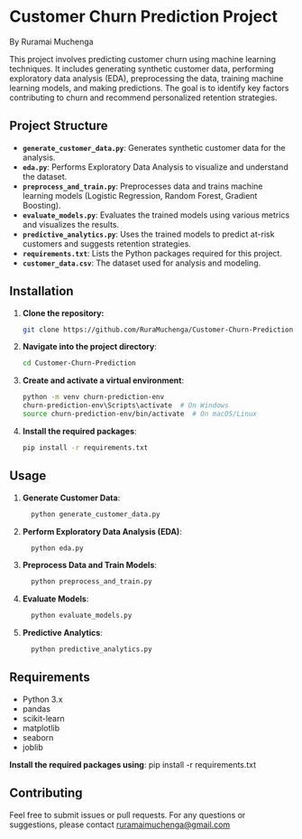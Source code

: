 # Customer Churn Prediction Project
By Ruramai Muchenga

This project involves predicting customer churn using machine learning techniques. It includes generating synthetic customer data, performing exploratory data analysis (EDA), preprocessing the data, training machine learning models, and making predictions. The goal is to identify key factors contributing to churn and recommend personalized retention strategies.

## Project Structure

- **`generate_customer_data.py`**: Generates synthetic customer data for the analysis.
- **`eda.py`**: Performs Exploratory Data Analysis to visualize and understand the dataset.
- **`preprocess_and_train.py`**: Preprocesses data and trains machine learning models (Logistic Regression, Random Forest, Gradient Boosting).
- **`evaluate_models.py`**: Evaluates the trained models using various metrics and visualizes the results.
- **`predictive_analytics.py`**: Uses the trained models to predict at-risk customers and suggests retention strategies.
- **`requirements.txt`**: Lists the Python packages required for this project.
- **`customer_data.csv`**: The dataset used for analysis and modeling.

## Installation

1. **Clone the repository:**

   ```bash
   git clone https://github.com/RuraMuchenga/Customer-Churn-Prediction.git

2. **Navigate into the project directory**:
     ```bash
     cd Customer-Churn-Prediction
3. **Create and activate a virtual environment**:
     ```bash
     python -m venv churn-prediction-env
    churn-prediction-env\Scripts\activate  # On Windows
    source churn-prediction-env/bin/activate  # On macOS/Linux

4. **Install the required packages**:
     ```bash
     pip install -r requirements.txt

## Usage
1. **Generate Customer Data**:
     ```bash
       python generate_customer_data.py
2. **Perform Exploratory Data Analysis (EDA)**:
     ```bash
       python eda.py
3. **Preprocess Data and Train Models**:
     ```bash
       python preprocess_and_train.py
4. **Evaluate Models**:
     ```bash
       python evaluate_models.py
5. **Predictive Analytics**:
      ```bash
        python predictive_analytics.py


## Requirements
- Python 3.x
- pandas
- scikit-learn
- matplotlib
- seaborn
- joblib


**Install the required packages using**:
   pip install -r requirements.txt


## Contributing
Feel free to submit issues or pull requests. For any questions or suggestions, please contact ruramaimuchenga@gmail.com












